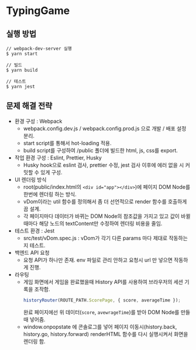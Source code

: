 # TypingGame

## 실행 방법

```SHELL
// webpack-dev-server 실행
$ yarn start

// 빌드
$ yarn build

// 테스트
$ yarn jest

```

## 문제 해결 전략

- 환경 구성 : Webpack
  - webpack.config.dev.js / webpack.config.prod.js 으로 개발 / 배포 설정 분리.
  - start script를 통해서 hot-loading 적용.
  - build script를 구성하여 /public 폴더에 빌드한 html, js, css를 export.
- 작업 환경 구성 : Eslint, Prettier, Husky
  - Husky hook으로 eslint 검사, prettier 수정, jest 검사 이후에 에러 없을 시 커밋할 수 있게 구성.
- UI 렌더링 방식
  - root(public/index.html의 ```<div id="app"></div>```)에 페이지 DOM Node를 한번에 렌더링 하는 방식.
  - vDom이라는 util 함수를 정의해서 좀 더 선언적으로 render 함수를 호출하게끔 설계.
  - 각 페이지마다 데이터가 바뀌는 DOM Node의 참조값을 가지고 있고 값이 바뀔때마다 해당 노드의 textContent만 수정하여 렌더링 비용을 줄임.
- 테스트 환경 : Jest
  - src/test/vDom.spec.js : vDom가 각기 다른 params 마다 제대로 작동하는지 테스트.
- 백엔드 API 요청
  - 요청 API가 하나만 존재. env 파일로 관리 안하고 요청시 url 만 넣으면 작동하게 진행.
- 라우팅
  - 게임 화면에서 게임을 완료했을때 History API를 사용하여 브라우저의 세션 기록을 조작함. 
    ```javascript
    historyRouter(ROUTE_PATH.ScorePage, { score, averageTime });
    ```
    완료 페이지에선 위 데이터(```score```, ```avewrageTime```)를 받아 DOM Node를 만들때 넣어줌.
  - window.onpopstate 에 콘솔로그를 넣어 페이지 이동시(history.back, history.go, history.forward) renderHTML 함수를 다시 실행시켜서 화면을 렌더링 함.
